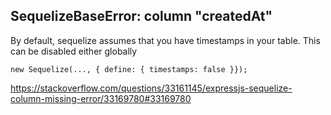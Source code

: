 ## SequelizeBaseError: column "createdAt"

By default, sequelize assumes that you have timestamps in your table. This can be disabled either globally

`new Sequelize(..., { define: { timestamps: false }});`

https://stackoverflow.com/questions/33161145/expressjs-sequelize-column-missing-error/33169780#33169780
